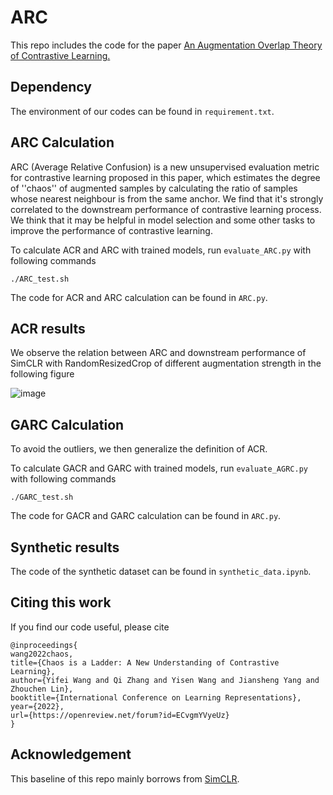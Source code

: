 # ARC

This repo includes the code for the paper [An Augmentation
Overlap Theory of Contrastive Learning.](https://openreview.net/pdf?id=ECvgmYVyeUz)

## Dependency

The environment of our codes can be found in ``requirement.txt``.

## ARC Calculation

ARC (Average Relative Confusion) is a new unsupervised evaluation metric for contrastive learning proposed in this paper, which estimates the degree of ''chaos'' of augmented samples by calculating the ratio of samples whose nearest neighbour is from the same anchor. We find that it's strongly correlated to the downstream performance of contrastive learning process. We think that it may be helpful in model selection and some other tasks to improve the performance of contrastive learning.

To calculate ACR and ARC with trained models, run ``evaluate_ARC.py`` with following commands

```
./ARC_test.sh
```

The code for ACR and ARC calculation can be found in ``ARC.py``.

## ACR results

We observe the relation between ARC and downstream performance of SimCLR with RandomResizedCrop of different augmentation strength in the following figure

![image](https://user-images.githubusercontent.com/81618067/156936579-a2f2ae6e-0cea-4da5-9444-8e6ba6a5a64e.png)



## GARC Calculation

To avoid the outliers, we then generalize the definition of ACR.

To calculate GACR and GARC with trained models, run ``evaluate_AGRC.py`` with following commands

```
./GARC_test.sh
```

The code for GACR and GARC calculation can be found in ``ARC.py``.


## Synthetic results

The code of the synthetic dataset can be found in ``synthetic_data.ipynb``.

## Citing this work

If you find our code useful, please cite
```
@inproceedings{
wang2022chaos,
title={Chaos is a Ladder: A New Understanding of Contrastive Learning},
author={Yifei Wang and Qi Zhang and Yisen Wang and Jiansheng Yang and Zhouchen Lin},
booktitle={International Conference on Learning Representations},
year={2022},
url={https://openreview.net/forum?id=ECvgmYVyeUz}
}
```

## Acknowledgement

This baseline of this repo mainly borrows from [SimCLR](https://github.com/AndrewAtanov/simclr-pytorch).
